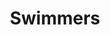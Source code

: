 ---
title: Swimmers 
image: "assets/img/portfolio/indoor_lanes2_2021.jpg"

caption:
  title: 
  thumbnail: "assets/img/portfolio/indoor_lanes2_2021.jpg"
---